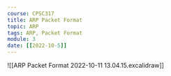 ```yaml
---
course: CPSC317
title: ARP Packet Format
topic: ARP
tags: ARP, Packet Format
module: 3
date: [[2022-10-5]]
---
```


![[ARP Packet Format 2022-10-11 13.04.15.excalidraw]]